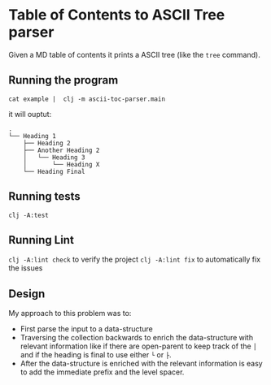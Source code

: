# Table of Contents to ASCII Tree parser

Given a MD table of contents it prints a ASCII tree (like the `tree` command).

## Running the program

```
cat example |  clj -m ascii-toc-parser.main
```
it will ouptut:
```
.
└── Heading 1
    ├── Heading 2
    ├── Another Heading 2
    │   └── Heading 3
    │       └── Heading X
    └── Heading Final
```

## Running tests

`clj -A:test`

## Running Lint
`clj -A:lint check` to verify the project
`clj -A:lint fix` to automatically fix the issues

## Design
My approach to this problem was to:

- First parse the input to a data-structure
- Traversing the collection backwards to enrich the data-structure with relevant information like if there are open-parent to keep track of the `│` and if the heading is final to use either `└` or `├`.
- After the data-structure is enriched with the relevant information is easy to add the immediate prefix and the level spacer.
